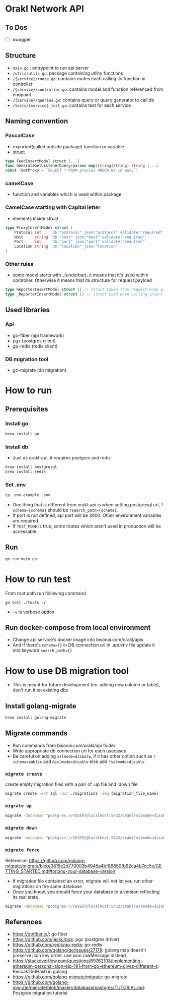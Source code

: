 # Orakl Network API

## To Dos

- [ ] swagger

## Structure

- `main.go` : entrypoint to run api server
- `/utils/utils.go`: package containing utility functions
- `/{service}/route.go`: contains routes each calling its function in controller
- `/{service}/controller.go`: contains model and function referenced from endpoint
- `/{service}/queries.go`: contains query or query generator to call db
- `/tests/{service}_test.go`: contains test for each service

## Naming convention

### PascalCase

- exported(called outside package) function or variable
- struct

```go
type FeedInsertModel struct {...}
func GenerateGetListenerQuery(params map[string]string) string {...}
const (GetProxy = `SELECT * FROM proxies ORDER BY id asc;`)
```

### camelCase

- function and variables which is used within package

### CamelCase starting with Capital letter

- elements inside struct

```go
type ProxyInsertModel struct {
	Protocol int    `db:"protocol" json:"protocol" validate:"required"`
	Host     string `db:"host" json:"host" validate:"required"`
	Port     int    `db:"port" json:"port" validate:"required"`
	Location string `db:"location" json:"location"`
}
```

### Other rules

- some model starts with \_(underbar), it means that it's used within controller. Otherwise it means that its structure for request payload

```go
type ReporterInsertModel struct {} // struct taken from request body parameters
type _ReporterInsertModel struct {} // struct used when calling insert query
```

## Used libraries

### Api

- go-fiber (api framework)
- pgx (postgres client)
- gp-redis (redis client)

### DB migration tool

- go-migrate (db migration)

# How to run

## Prerequisites

### Install go

```bash
brew install go
```

### Install db

- Just as orakl-api, it requires postgres and redis

```bash
brew install postgresql
brew install redis
```

### Set .env

```bash
cp .env.example .env
```

- One thing that is different from orakl-api is when setting postgresql url, `?schema={schema}` should be `?search_path={schema}`.
- If port is not defined, api port will be 3000. Other environment variables are required.
- If `TEST_MODE` is true, some routes which aren't used in production will be accessable.

## Run

```bash
go run main.go
```

# How to run test

From root path run following command

```
go test ./tests -v
```

- `-v` is verbose option

## Run docker-compose from local environment

- Change api service's docker image into bisonai.com/orakl/apis
- And if there's `schema={}` in DB connection url in .api.env file update it into keyword `search_path={}`

# How to use DB migration tool

- This is meant for future development (ex. adding new column or table), don't run it on existing dbs

## Install golang-migrate

```bash
brew install golang-migrate
```

## Migrate commands

- Run commands from bisonai.com/orakl/api folder
- Write appropriate db connection url for each usecases
- Be careful on adding `sslmode=disbale`, if it has other option such as `?schema=public` add `&sslmode=disable` else add `?sslmode=disable`

### `migrate create`

create empty migration files with a pair of .up file and .down file

```bash
migrate create -ext sql -dir ./migrations -seq {migration_file_name}
```

### `migrate up`

```bash
migrate -database "postgres://{USER}@localhost:5432/orakl?sslmode=disable" -path ./migrations up
```

### `migrate down`

```bash
migrate -database "postgres://{USER}@localhost:5432/orakl?sslmode=disable" -path ./migrations down
```

### `migrate force`

Reference: https://github.com/golang-migrate/migrate/blob/0815e2d770003b4945a4bf86850fb92ca4b7cc5e/GETTING_STARTED.md#forcing-your-database-version

- If migration file contained an error, migrate will not let you run other migrations on the same database
- Once you know, you should force your database to a version reflecting its real state

```bash
migrate -database "postgres://{USER}@localhost:5432/orakl?sslmode=disable" -path ./migrations force ${VERSION}
```

## References

- https://gofiber.io/: go fiber
- https://github.com/jackc/pgx: pgx (postgres driver)
- https://github.com/redis/go-redis: go-redis
- https://github.com/golang/go/issues/27179: golang map doesn't preserve json key order, use json.rawMessage instead
- https://stackoverflow.com/questions/69762108/implementing-ethereum-personal-sign-eip-191-from-go-ethereum-gives-different-s: Keccak256Hash in golang
- https://github.com/golang-migrate/migrate: go-migrate
- https://github.com/golang-migrate/migrate/blob/master/database/postgres/TUTORIAL.md: Postgres migration tutorial

